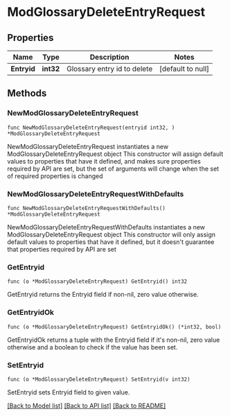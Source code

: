 # ModGlossaryDeleteEntryRequest

## Properties

Name | Type | Description | Notes
------------ | ------------- | ------------- | -------------
**Entryid** | **int32** | Glossary entry id to delete | [default to null]

## Methods

### NewModGlossaryDeleteEntryRequest

`func NewModGlossaryDeleteEntryRequest(entryid int32, ) *ModGlossaryDeleteEntryRequest`

NewModGlossaryDeleteEntryRequest instantiates a new ModGlossaryDeleteEntryRequest object
This constructor will assign default values to properties that have it defined,
and makes sure properties required by API are set, but the set of arguments
will change when the set of required properties is changed

### NewModGlossaryDeleteEntryRequestWithDefaults

`func NewModGlossaryDeleteEntryRequestWithDefaults() *ModGlossaryDeleteEntryRequest`

NewModGlossaryDeleteEntryRequestWithDefaults instantiates a new ModGlossaryDeleteEntryRequest object
This constructor will only assign default values to properties that have it defined,
but it doesn't guarantee that properties required by API are set

### GetEntryid

`func (o *ModGlossaryDeleteEntryRequest) GetEntryid() int32`

GetEntryid returns the Entryid field if non-nil, zero value otherwise.

### GetEntryidOk

`func (o *ModGlossaryDeleteEntryRequest) GetEntryidOk() (*int32, bool)`

GetEntryidOk returns a tuple with the Entryid field if it's non-nil, zero value otherwise
and a boolean to check if the value has been set.

### SetEntryid

`func (o *ModGlossaryDeleteEntryRequest) SetEntryid(v int32)`

SetEntryid sets Entryid field to given value.



[[Back to Model list]](../README.md#documentation-for-models) [[Back to API list]](../README.md#documentation-for-api-endpoints) [[Back to README]](../README.md)


